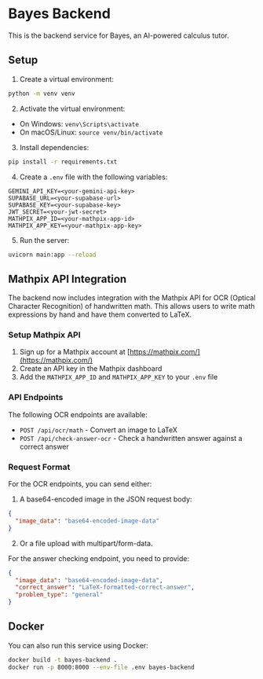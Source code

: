 # Bayes Backend

This is the backend service for Bayes, an AI-powered calculus tutor.

## Setup

1. Create a virtual environment:

```bash
python -m venv venv
```

2. Activate the virtual environment:

- On Windows: `venv\Scripts\activate`
- On macOS/Linux: `source venv/bin/activate`

3. Install dependencies:

```bash
pip install -r requirements.txt
```

4. Create a `.env` file with the following variables:

```
GEMINI_API_KEY=<your-gemini-api-key>
SUPABASE_URL=<your-supabase-url>
SUPABASE_KEY=<your-supabase-key>
JWT_SECRET=<your-jwt-secret>
MATHPIX_APP_ID=<your-mathpix-app-id>
MATHPIX_APP_KEY=<your-mathpix-app-key>
```

5. Run the server:

```bash
uvicorn main:app --reload
```

## Mathpix API Integration

The backend now includes integration with the Mathpix API for OCR (Optical Character Recognition) of handwritten math. This allows users to write math expressions by hand and have them converted to LaTeX.

### Setup Mathpix API

1. Sign up for a Mathpix account at [https://mathpix.com/](https://mathpix.com/)
2. Create an API key in the Mathpix dashboard
3. Add the `MATHPIX_APP_ID` and `MATHPIX_APP_KEY` to your `.env` file

### API Endpoints

The following OCR endpoints are available:

- `POST /api/ocr/math` - Convert an image to LaTeX
- `POST /api/check-answer-ocr` - Check a handwritten answer against a correct answer

### Request Format

For the OCR endpoints, you can send either:

1. A base64-encoded image in the JSON request body:
```json
{
  "image_data": "base64-encoded-image-data"
}
```

2. Or a file upload with multipart/form-data.

For the answer checking endpoint, you need to provide:
```json
{
  "image_data": "base64-encoded-image-data",
  "correct_answer": "LaTeX-formatted-correct-answer",
  "problem_type": "general"
}
```

## Docker

You can also run this service using Docker:

```bash
docker build -t bayes-backend .
docker run -p 8000:8000 --env-file .env bayes-backend
``` 